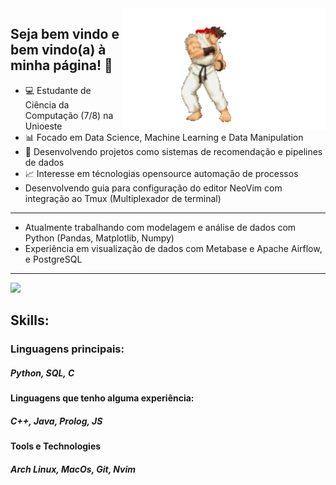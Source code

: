 <img src = "readmeGit.gif" width = "325px" align = "right">

## Seja bem vindo e bem vindo(a) à minha página! 👋

- 💻 Estudante de Ciência da Computação (7/8) na Unioeste
- 📊 Focado em Data Science, Machine Learning e Data Manipulation
- 🚀 Desenvolvendo projetos como sistemas de recomendação e pipelines de dados
- 📈 Interesse em técnologias opensource automação de processos
- Desenvolvendo guia para configuração do editor NeoVim com integração ao Tmux (Multiplexador de terminal)
---
- Atualmente trabalhando com modelagem e análise de dados com Python (Pandas, Matplotlib, Numpy) 
- Experiência em visualização de dados com Metabase e Apache Airflow, e PostgreSQL
---
<div align = "left">
<img height = "150em" src="https://github-readme-stats.vercel.app/api/top-langs/?username=Noturn1&show_icons=true&theme=dark&count_private=false"/>

## Skills:

### Linguagens principais:

##### Python, SQL, C

#### Linguagens que tenho alguma experiência: 

##### C++, Java, Prolog, JS 

#### Tools e Technologies

##### Arch Linux, MacOs, Git, Nvim
